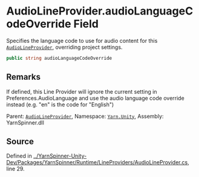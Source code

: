 # AudioLineProvider.audioLanguageCodeOverride Field
Specifies the language code to use for audio content
for this [`AudioLineProvider`](/api/csharp/yarn.unity/audiolineprovider.md), overriding project
settings.

```csharp
public string audioLanguageCodeOverride
```
## Remarks

If defined, this Line Provider will ignore the current setting
in Preferences.AudioLanguage and use the audio language code
override instead (e.g. "en" is the code for "English")




<div class="class-metadata">

Parent: [`AudioLineProvider`](/api/csharp/yarn.unity/audiolineprovider.md), Namespace: [`Yarn.Unity`](/api/csharp/yarn.unity/README.md), Assembly: YarnSpinner.dll
</div>

## Source
Defined in [../YarnSpinner-Unity-Dev/Packages/YarnSpinner/Runtime/LineProviders/AudioLineProvider.cs](https://github.com/YarnSpinnerTool/YarnSpinner-Unity//blob/develop/Runtime/LineProviders/AudioLineProvider.cs#L29), line 29.
